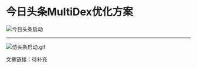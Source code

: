 # 今日头条MultiDex优化方案

![今日头条启动](https://upload-images.jianshu.io/upload_images/11562793-4d6b3dec535ccff1.gif?imageMogr2/auto-orient/strip)


---

![仿头条启动.gif](https://upload-images.jianshu.io/upload_images/11562793-451557f2ac97d2ae.gif?imageMogr2/auto-orient/strip)

文章链接：待补充
